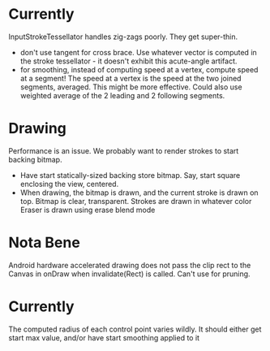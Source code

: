 # Currently

InputStrokeTessellator handles zig-zags poorly. They get super-thin.

- don't use tangent for cross brace. Use whatever vector is computed in the stroke tessellator - it doesn't exhibit this acute-angle artifact.
- for smoothing, instead of computing speed at a vertex, compute speed at a segment! The speed at a vertex is the speed at the two joined segments, averaged. This might be more effective. Could also use weighted average of the 2 leading and 2 following segments.


# Drawing

Performance is an issue. We probably want to render strokes to start backing bitmap.
 
- Have start statically-sized backing store bitmap. Say, start square enclosing the view, centered.
- When drawing, the bitmap is drawn, and the current stroke is drawn on top.
	Bitmap is clear, transparent.
	Strokes are drawn in whatever color
	Eraser is drawn using erase blend mode
	

 
 
	
# Nota Bene
Android hardware accelerated drawing does not pass the clip rect to the Canvas in onDraw when invalidate(Rect) is called. Can't use for pruning.

# Currently

The computed radius of each control point varies wildly. It should either get start max value, and/or have start smoothing applied to it
